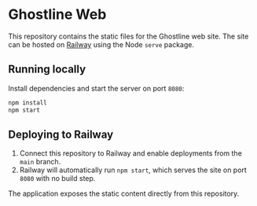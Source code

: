 # Ghostline Web

This repository contains the static files for the Ghostline web site.  The site can be hosted on [Railway](https://railway.app/) using the Node `serve` package.

## Running locally

Install dependencies and start the server on port `8080`:

```bash
npm install
npm start
```

## Deploying to Railway

1. Connect this repository to Railway and enable deployments from the `main` branch.
2. Railway will automatically run `npm start`, which serves the site on port `8080` with no build step.

The application exposes the static content directly from this repository.
